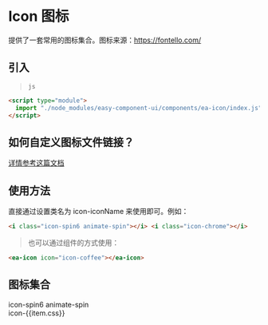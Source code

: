 <script setup>
import {onMounted} from "vue"
import configs from "../components/ea-icon/config.json"

import { setConfig } from "../components/globalConfig.js"

onMounted(() => {
    import("./index.scss")
    import("../components/ea-icon/index.js")
    import("../components/ea-icon/index.css")

    // document.addEventListener('ea-icon-ready', () => {
    //   setConfig({ fontelloCSS: new URL('../components/ea-icon/css/fontello.css', import.meta.url).href })
    // })
})
</script>

# Icon 图标

提供了一套常用的图标集合。图标来源：https://fontello.com/

## 引入

> `js`

```html
<script type="module">
  import "./node_modules/easy-component-ui/components/ea-icon/index.js";
</script>
```

## 如何自定义图标文件链接？

[详情参考这篇文档](./guide/customIconFontHref.md)

## 使用方法

直接通过设置类名为 icon-iconName 来使用即可。例如：

<i class="icon-spin6 animate-spin"></i>
<i class="icon-chrome"></i>

```html
<i class="icon-spin6 animate-spin"></i> <i class="icon-chrome"></i>
```

> 也可以通过组件的方式使用：

```html
<ea-icon icon="icon-coffee"></ea-icon>
```

## 图标集合

<div class="main-icon-wrap">
    <section>
        <ea-icon icon="icon-spin6 animate-spin" size="19"></ea-icon>
        <span>icon-spin6 animate-spin</span>
    </section>
    <section v-for="(item, index) in configs.glyphs">
        <ea-icon :icon="'icon-' + item.css" size="32"></ea-icon>
        <span>icon-{{item.css}}</span>
    </section>
</div>
